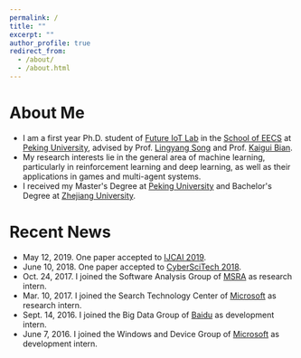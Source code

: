 ```yaml
---
permalink: /
title: ""
excerpt: ""
author_profile: true
redirect_from: 
  - /about/
  - /about.html
---
```


About Me
======
* I am a first year Ph.D. student of [Future IoT Lab](http://net.pku.edu.cn/songly/iotlab/index.html) in the [School of EECS](http://eecs.pku.edu.cn/EN/) at [Peking University](http://english.pku.edu.cn/), advised by Prof. [Lingyang Song](http://net.pku.edu.cn/songly/) and Prof. [Kaigui Bian](http://net.pku.edu.cn/~bkg/).
* My research interests lie in the general area of machine learning, particularly in reinforcement learning and deep learning, as well as their applications in games and multi-agent systems.
* I received my Master's Degree at [Peking University](http://english.pku.edu.cn/) and Bachelor's Degree at [Zhejiang University](http://www.zju.edu.cn/english/).

Recent News
======
* May 12, 2019. One paper accepted to [IJCAI 2019](https://www.ijcai19.org/).
* June 10, 2018. One paper accepted to [CyberSciTech 2018](http://cyber-science.org/2018/).
* Oct. 24, 2017. I joined the Software Analysis Group of [MSRA](https://www.msra.cn/) as research intern.
* Mar. 10, 2017. I joined the Search Technology Center of [Microsoft](https://www.microsoft.com/zh-cn) as research intern.
* Sept. 14, 2016. I joined the Big Data Group of [Baidu](https://www.baidu.com/) as development intern.
* June 7, 2016. I joined the Windows and Device Group of [Microsoft](https://www.microsoft.com/zh-cn) as development intern.
